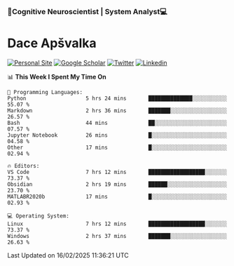 ### 🧠Cognitive Neuroscientist | System Analyst💻
# Dace Apšvalka

[![Personal Site](https://img.shields.io/badge/website-teal?style=for-the-badge&logo=About.me&logoColor=white)](https://dcdace.net/)
[![Google Scholar](https://img.shields.io/badge/Scholar-yellow?style=for-the-badge&logo=googlescholar&logoColor=ffffff)](https://scholar.google.com/citations?hl=en&user=W8q0HBkAAAAJ&view_op=list_works&sortby=pubdate)
[![Twitter](https://img.shields.io/badge/Twitter-1DA1F2?logo=twitter&logoColor=white&style=for-the-badge)](https://twitter.com/dcdace)
[![Linkedin](https://img.shields.io/badge/linkedin-0077B5?logo=linkedin&logoColor=white&style=for-the-badge)](https://www.linkedin.com/in/dace-apsvalka/)

<!--
[![Dace's wakatime stats](https://github-readme-stats.vercel.app/api/wakatime?username=dcdace&theme=react&layout=compact&custom_title=Coding+past+7+days&v=2)](https://github.com/dcdace/dcdace)


[![github](https://img.shields.io/github/followers/dcdace?logo=github&style=plastic)](https://github.com/dcdace?tab=followers "GitHub followers")
[![wakatime](https://wakatime.com/badge/user/6e7556d3-b1db-4eef-a7e8-9bad735fc27e.svg?style=plastic?v=2)](https://wakatime.com/@6e7556d3-b1db-4eef-a7e8-9bad735fc27e "Total time coded since Feb 28 2022")

[![twitter](https://img.shields.io/twitter/follow/dcdace?label=followers&logo=twitter&color=%23007ec6&style=plastic)](https://twitter.com/dcdace "Twitter followers")

[![Dace's languages](https://github-readme-stats-one-nu-13.vercel.app/api/top-langs/?username=dcdace&langs_count=10&theme=nord&layout=compact)](https://github.com/anuraghazra/github-readme-stats) 
[![Dace's GitHub stats](https://github-readme-stats-one-nu-13.vercel.app/api?username=dcdace&theme=dracula&hide=prs,issues&count_private=true&show_icons=true&hide_rank=true&include_all_commits=true&hide_title=false&custom_title=GitHub+Stats)](https://github.com/anuraghazra/github-readme-stats)
-->

<!--START_SECTION:waka-->
📊 **This Week I Spent My Time On** 

```text
💬 Programming Languages: 
Python                   5 hrs 24 mins       ██████████████░░░░░░░░░░░   55.07 % 
Markdown                 2 hrs 36 mins       ███████░░░░░░░░░░░░░░░░░░   26.57 % 
Bash                     44 mins             ██░░░░░░░░░░░░░░░░░░░░░░░   07.57 % 
Jupyter Notebook         26 mins             █░░░░░░░░░░░░░░░░░░░░░░░░   04.58 % 
Other                    17 mins             █░░░░░░░░░░░░░░░░░░░░░░░░   02.94 % 

🔥 Editors: 
VS Code                  7 hrs 12 mins       ██████████████████░░░░░░░   73.37 % 
Obsidian                 2 hrs 19 mins       ██████░░░░░░░░░░░░░░░░░░░   23.70 % 
MATLABR2020b             17 mins             █░░░░░░░░░░░░░░░░░░░░░░░░   02.93 % 

💻 Operating System: 
Linux                    7 hrs 12 mins       ██████████████████░░░░░░░   73.37 % 
Windows                  2 hrs 37 mins       ███████░░░░░░░░░░░░░░░░░░   26.63 % 
```


 Last Updated on 16/02/2025 11:36:21 UTC
<!--END_SECTION:waka-->

